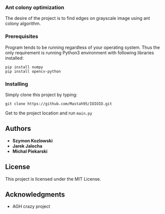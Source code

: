 ### Ant colony optimization

The desire of the project is to find edges on grayscale image using ant colony algorithm.

### Prerequisites

Program tends to be running regardless of your operating system. Thus the only requirement is running Python3 environment with following libraries installed:
 
```
pip install numpy
pip install opencv-python
```

### Installing

Simply clone this project by typing:

```
git clone https://github.com/Mastah95/IOIOIO.git
```

Get to the project location and run `main.py`

## Authors

* **Szymon Kozlowski** 
* **Jarek Jalocha**
* **Michal Piekarski**

## License

This project is licensed under the MIT License.

## Acknowledgments

* AGH crazy project

